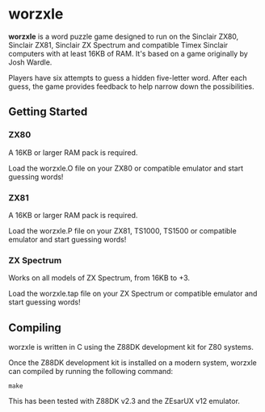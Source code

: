 # worzxle

**worzxle** is a word puzzle game designed to run on the Sinclair ZX80, Sinclair ZX81, Sinclair ZX Spectrum and compatible Timex Sinclair computers with at least 16KB of RAM. It's based on a game originally by Josh Wardle.

Players have six attempts to guess a hidden five-letter word. After each guess, the game provides feedback to help narrow down the possibilities.

## Getting Started

### ZX80

A 16KB or larger RAM pack is required.

Load the worzxle.O file on your ZX80 or compatible emulator and start guessing words!

### ZX81

A 16KB or larger RAM pack is required.

Load the worzxle.P file on your ZX81, TS1000, TS1500 or compatible emulator and start guessing words!

### ZX Spectrum

Works on all models of ZX Spectrum, from 16KB to +3.

Load the worzxle.tap file on your ZX Spectrum or compatible emulator and start guessing words!

## Compiling

worzxle is written in C using the Z88DK development kit for Z80 systems.

Once the Z88DK development kit is installed on a modern system, worzxle can compiled by running the following command:
```
make
```

This has been tested with Z88DK v2.3 and the ZEsarUX v12 emulator.